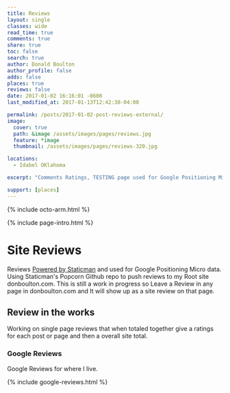 ```yaml
---
title: Reviews
layout: single
classes: wide
read_time: true
comments: true
share: true
toc: false
search: true
author: Donald Boulton
author_profile: false
adds: false
places: true
reviews: false
date: 2017-01-02 16:16:01 -0600
last_modified_at: 2017-01-13T12:42:38-04:00

permalink: /posts/2017-01-02-post-reviews-external/
image:
  cover: true
  path: &image /assets/images/pages/reviews.jpg
  feature: *image
  thumbnail: /assets/images/pages/reviews-320.jpg

locations:
  - Idabel OKlahoma

excerpt: "Comments Ratings, TESTING page used for Google Positioning Micro data. Using Staticman's Popcorn Github repo to push reviews from my external popcorn site to my Root site donboulton.com. This is still a work in progress so Leave a Review for any page in donboulton.com and It should in the future, liquid math???, show up as a rating on that page."

support: [places]
---
```


{% include octo-arm.html %}

{% include page-intro.html %}

# Site Reviews

Reviews [Powered by Staticman](https://staticman.net) and used for Google Positioning Micro data. Using Staticman's Popcorn Github repo to push reviews to my Root site donboulton.com. This is still a work in progress so Leave a Review in any page in donboulton.com and It will show up as a site review on that page.

## Review in the works

Working on single page reviews that when totaled together give a ratings for each post or page and then a overall site total.

### Google Reviews

Google Reviews for where I live.

{% include google-reviews.html %}
